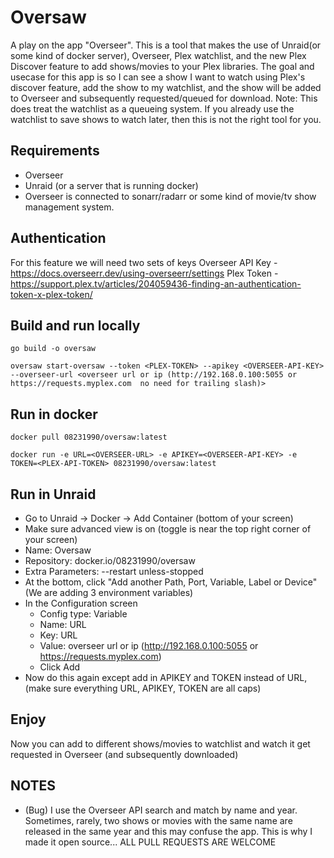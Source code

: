 # Oversaw
A play on the app "Overseer". This is a tool that makes the use of Unraid(or some kind of docker server), Overseer, Plex watchlist, and the new Plex Discover feature to add shows/movies to your Plex libraries. The goal and usecase for this app is so I can see a show I want to watch using Plex's discover feature, add the show to my watchlist, and the show will be added to Overseer and subsequently requested/queued for download. Note: This does treat the watchlist as a queueing system. If you already use the watchlist to save shows to watch later, then this is not the right tool for you.

## Requirements
 - Overseer
 - Unraid (or a server that is running docker)
 - Overseer is connected to sonarr/radarr or some kind of movie/tv show management system.

## Authentication
For this feature we will need two sets of keys
Overseer API Key - https://docs.overseerr.dev/using-overseerr/settings
Plex Token - https://support.plex.tv/articles/204059436-finding-an-authentication-token-x-plex-token/

## Build and run locally
``` go build -o oversaw ```

``` oversaw start-oversaw --token <PLEX-TOKEN> --apikey <OVERSEER-API-KEY> --overseer-url <overseer url or ip (http://192.168.0.100:5055 or https://requests.myplex.com  no need for trailing slash)> ```

## Run in docker
``` docker pull 08231990/oversaw:latest ```

``` docker run -e URL=<OVERSEER-URL> -e APIKEY=<OVERSEER-API-KEY> -e TOKEN=<PLEX-API-TOKEN> 08231990/oversaw:latest ```

## Run in Unraid
- Go to Unraid -> Docker -> Add Container (bottom of your screen)
- Make sure advanced view is on (toggle is near the top right corner of your screen)
- Name: Oversaw
- Repository: docker.io/08231990/oversaw
- Extra Parameters: --restart unless-stopped
- At the bottom, click "Add another Path, Port, Variable, Label or Device" (We are adding 3 environment variables)
- In the Configuration screen
    - Config type: Variable
    - Name: URL
    - Key: URL
    - Value: overseer url or ip (http://192.168.0.100:5055 or https://requests.myplex.com)
    - Click Add
- Now do this again except add in APIKEY and TOKEN instead of URL, (make sure everything URL, APIKEY, TOKEN are all caps)

## Enjoy
Now you can add to different shows/movies to watchlist and watch it get requested in Overseer (and subsequently downloaded)

## NOTES
- (Bug) I use the Overseer API search and match by name and year. Sometimes, rarely, two shows or movies with the same name are released in the same year and this may confuse the app. This is why I made it open source... ALL PULL REQUESTS ARE WELCOME